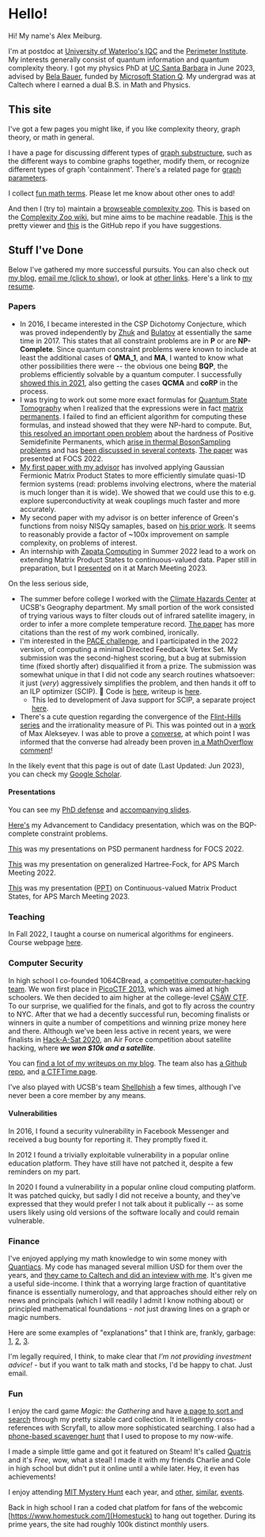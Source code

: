 # Hello!

Hi! My name's Alex Meiburg.

I'm at postdoc at [University of Waterloo's IQC](https://uwaterloo.ca/institute-for-quantum-computing/) and the [Perimeter Institute](https://perimeterinstitute.ca/). My interests generally consist of quantum information and quantum complexity theory. I got my physics PhD at [UC Santa Barbara](https://www.physics.ucsb.edu/) in June 2023, advised by [Bela Bauer](https://scholar.google.com/citations?user=38AoAQ8AAAAJ&hl=en), funded by [Microsoft Station Q](https://www.microsoft.com/en-us/research/people/belabaue/). My undergrad was at Caltech where I earned a dual B.S. in Math and Physics.

## This site

I've got a few pages you might like, if you like complexity theory, graph theory, or math in general.

I have a page for discussing different types of [graph substructure](./graph_substructure), such as the different ways to combine graphs together, modify them, or recognize different types of graph 'containment'. There's a related page for [graph parameters](./graph_parameters).

I collect [fun math terms](./fun_names). Please let me know about other ones to add!

And then I (try to) maintain a [browseable complexity zoo](./ZooClasses/). This is based on the [Complexity Zoo wiki](https://complexityzoo.net/Complexity_Zoo), but mine aims to be machine readable. [This](./ZooClasses/) is the pretty viewer and [this](https://github.com/Timeroot/ZooClasses/) is the GitHub repo if you have suggestions.

## Stuff I've Done

Below I've gathered my more successful pursuits. You can also check out [my blog](http://blog.ohaithe.re), <a href='javascript:;' id='email_button' onclick='document.getElementById("email_button").outerHTML=atob("ZW1haWwgbWU6IGFsZXhAb2hhaXRoZS5yZSwgb3IgYW1laWJ1cmdAdWNzYi5lZHU=");'>email me (click to show)</a>, or look at [other links](/links.html).  Here's a link to [my resume](resume.pdf).

### Papers

 * In 2016, I became interested in the CSP Dichotomy Conjecture, which was  proved independently by [Zhuk](https://arxiv.org/abs/1704.01914) and [Bulatov](https://arxiv.org/abs/1703.03021) at essentially the same time in 2017. This states that all constraint problems are in **P**  or are **NP-Complete**. Since quantum constraint problems were known to include at least the additional cases of **QMA_1**, and **MA**, I wanted to know what other possibilities there were -- the obvious one being **BQP**, the problems efficiently solvable by a quantum computer. I successfully [showed this in 2021](https://arxiv.org/abs/2101.08381), also getting the cases **QCMA** and **coRP** in the process.
 * I was trying to work out some more exact formulas for [Quantum State Tomography](https://en.wikipedia.org/wiki/Quantum_tomography) when I realized that the expressions were in fact [matrix permanents](https://en.wikipedia.org/wiki/Permanent_(mathematics)). I failed to find an efficient algorithm for computing these formulas, and instead showed that they were NP-hard to compute. But, [this resolved an important open problem](https://arxiv.org/abs/2111.03142) about the hardness of Positive Semidefinite Permanents, which [arise in thermal BosonSampling problems](https://strawberryfields.ai/photonics/demos/run_boson_sampling.html) and has [been discussed in several contexts](http://ieee-focs.org/FOCS-2017-Papers/3464a914.pdf). [The paper](https://ieeexplore.ieee.org/iel7/9996589/9996592/09996919.pdf) was presented at FOCS 2022.
 * [My first paper with my advisor](https://journals.aps.org/prresearch/abstract/10.1103/PhysRevResearch.4.023128) has involved applying Gaussian Fermionic Matrix Product States to more efficiently simulate quasi-1D fermion systems (read: problems involving electrons, where the material is much longer than it is wide). We showed that we could use this to e.g. explore superconductivity at weak couplings much faster and more accurately.
 * My second paper with my advisor is on better inference of Green's functions from noisy NISQy samaples, based on [his prior work](https://journals.aps.org/prx/abstract/10.1103/PhysRevX.6.031045). It seems to reasonably provide a factor of ~100x improvement on sample complexity, on problems of interest.
 * An internship with [Zapata Computing](https://www.zapatacomputing.com/) in Summer 2022 lead to a work on extending Matrix Product States to continuous-valued data. Paper still in preparation, but I [presented](./papers_presentations/Meiburg-ContinuousMPS-APS_March23.pptx) on it at March Meeting 2023.

On the less serious side,
 * The summer before college I worked with the [Climate Hazards Center](https://chc.ucsb.edu/) at UCSB's Geography department. My small portion of the work consisted of trying various ways to filter clouds out of infrared satellite imagery, in order to infer a more complete temperature record. [The paper](https://journals.ametsoc.org/view/journals/clim/32/17/jcli-d-18-0698.1.xml) has more citations than the rest of my work combined, ironically.
 * I'm interested in the [PACE challenge](https://pacechallenge.org/), and I participated in the 2022 version, of computing a minimal Directed Feedback Vertex Set. My submission was the second-highest scoring, but a bug at submission time (fixed shortly after) disqualified it from a prize. The submission was somewhat unique in that I did not code any search routines whatsoever: it just (_very_) aggressively simplifies the problem, and then hands it off to an ILP optimizer (SCIP). 🥲 Code is [here](https://github.com/Timeroot/DVFS_PACE2022), writeup is [here](https://arxiv.org/abs/2208.01119).
   * This led to development of Java support for SCIP, a separate project [here](https://github.com/Timeroot/JNA_SCIP).
 * There's a cute question regarding the convergence of the [Flint-Hills series](https://mathworld.wolfram.com/FlintHillsSeries.html) and the irrationality measure of Pi. This was pointed out in a [work](https://arxiv.org/abs/1104.5100) of Max Alekseyev. I was able to prove a [converse](https://arxiv.org/abs/2208.13356), at which point I was informed that the converse had already been proven [in a MathOverflow comment](https://mathoverflow.net/a/24712/97603)!

In the likely event that this page is out of date (Last Updated: Jun 2023), you can check my [Google Scholar](https://scholar.google.com/citations?user=ef4Pv9YAAAAJ&hl=en).

#### Presentations

You can see my [PhD defense](./papers_presentations/phd_defense_presentation.mp4) and [accompanying slides](./papers_presentations/Thesis_Defense.pdf).

[Here's](./papers_presentations/Advancement%20to%20Candidacy%20Presentation.pdf) my Advancement to Candidacy presentation, which was on the BQP-complete constraint problems.

[This](./papers_presentations/Permanents__FOCS22_presentation.pdf) was my presentations on PSD permanent hardness for FOCS 2022.

[This](./papers_presentations/APS%20March%202022_%20GFMPS%20gHF.pdf) was my presentation on generalized Hartree-Fock, for APS March Meeting 2022.

[This](./papers_presentations/Meiburg-ContinuousMPS-APS_March23.pdf) was my presentation ([PPT](./papers_presentations/Meiburg-ContinuousMPS-APS_March23.pptx)) on Continuous-valued Matrix Product States, for APS March Meeting 2023. 

### Teaching
In Fall 2022, I taught a course on numerical algorithms for engineers. Course webpage [here](./ME140A/ME140A.md).

### Computer Security

In high school I co-founded 1064CBread, a [competitive computer-hacking team](https://www.hackthebox.com/blog/what-is-ctf). We won first place in [PicoCTF 2013](https://picoctf.org/about), which was aimed at high schoolers. We then decided to aim higher at the college-level [CSAW CTF](https://www.csaw.io/ctf). To our surprise, we qualified for the finals, and got to fly across the country to NYC. After that we had a decently successful run, becoming finalists or winners in quite a number of competitions and winning prize money here and there. Although we've been less active in recent years, we were finalists in [Hack-A-Sat 2020](https://www.hackasat.com/hackasat1), an Air Force competition about satellite hacking, where _**we won $10k and a satellite**_.

You can [find a lot of my writeups on my blog](https://blog.ohaithe.re/search/ctf). The team also has [a Github repo](https://github.com/1064CBread), and [a CTFTime page](https://ctftime.org/team/5320).

I've also played with UCSB's team [Shellphish](https://shellphish.net/index.html) a few times, although I've never been a core member by any means.

#### Vulnerabilities

In 2016, I found a security vulnerability in Facebook Messenger and received a bug bounty for reporting it. They promptly fixed it.

In 2012 I found a trivially exploitable vulnerability in a popular online education platform. They have still have not patched it, despite a few reminders on my part.

In 2020 I found a vulnerability in a popular online cloud computing platform. It was patched quicky, but sadly I did not receive a bounty, and they've expressed that they would prefer I not talk about it publically -- as some users likely using old versions of the software locally and could remain vulnerable.

### Finance

I've enjoyed applying my math knowledge to win some money with [Quantiacs](https://quantiacs.com/). My code has managed several million USD for them over the years, and [they came to Caltech and did an inteview with me](https://quantiacs.com/community/topic/19/interview-with-alex-trust-the-numbers). It's given me a useful side-income. I think that a worrying large fraction of quantitative finance is essentially numerology, and that approaches should either rely on news and principals (which I will readily I admit I know nothing about) or principled mathematical foundations - _not_ just drawing lines on a graph or magic numbers.

Here are some examples of "explanations" that I think are, frankly, garbage: [1](https://www.fxstreet.com/education/lessons-from-the-pros-forex-201106280000), [2](https://www.tradingview.com/chart/TVIX/wAzZ5VBq-TVIX-Futures-Pivotal-Point/), [3](https://www.kotaksecurities.com/blog/intelligence/technical-funda/heres-how-to-use-golden-ratio-and-fibonacci-sequence-in-trading.html).

I'm legally required, I think, to make clear that _I'm not providing investment advice!_ - but if you want to talk math and stocks, I'd be happy to chat. Just email.

### Fun

I enjoy the card game _Magic: the Gathering_ and have [a page to sort and search](./mtg_search.html) through my pretty sizable card collection. It intelligently cross-references with Scryfall, to allow more sophisticated searching. I also had a [phone-based scavenger hunt](/.hunt.html) that I used to propose to my now-wife.

I made a simple little game and got it featured on Steam! It's called [Quatris](https://store.steampowered.com/app/888140/Quatris/) and it's _Free_, wow, what a steal! I made it with my friends Charlie and Cole in high school but didn't put it online until a while later. Hey, it even has achievements!

I enjoy attending [MIT Mystery Hunt](https://www.mit.edu/~puzzle/) each year, and [other](http://2018.caltechpuzzlehunt.org/), [similar](https://2020.galacticpuzzlehunt.com/), [events](https://2021.teammatehunt.com/).

Back in high school I ran a coded chat platfom for fans of the webcomic [https://www.homestuck.com/](Homestuck) to hang out together. During its prime years, the site had roughly 100k distinct monthly users.
